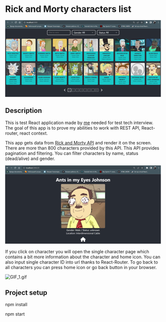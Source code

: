 # Rick and Morty characters list
![img.png](img.png)

## Description
This is test React application made by [me](https://www.facebook.com/profile.php?id=100016030623493) needed for test 
tech interview.
The goal of this app is to prove my abilities to work with REST API,
React-router, react context.

This app gets data from [Rick and Morty API](https://rickandmortyapi.com/) 
and render it on the screen. There are more than 800 characters provided by 
this API. This API provides pagination and filtering. 
You can filter characters by name, status (dead/alive) and gender.

![img_2.png](img_2.png)

If you click on character you will open the single character page which
contains a bit more information about the character and home icon.
You can also input single character ID into url thanks to React-Router. To
go back to all characters you can press home icon or go back button in your
browser.

![GIF_1.gif](GIF_1.gif)

## Project setup

npm install

npm start

[//]: # (To manage states I use React-Context, but I am going to use Redux in the )

[//]: # (future. There is so much work can be done! )

[//]: # (For example:)

[//]: # (- adding characters to favorites list)

[//]: # (- add an ability to make your own character using local storage)

[//]: # (- improve routing )

[//]: # ()
[//]: # (This project is improving by me all the time. If you want to add anything )

[//]: # (here to pump up your skills you are welcome!)
